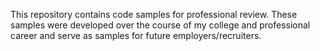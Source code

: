 This repository contains code samples for professional review. These samples were developed over the course of my college and professional career and serve as samples for future employers/recruiters.
